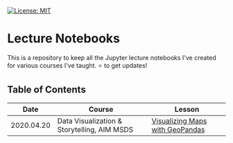 [![License: MIT](https://img.shields.io/badge/License-MIT-yellow.svg)](https://opensource.org/licenses/MIT)

# Lecture Notebooks

This is a repository to keep all the Jupyter lecture notebooks I've created for various courses I've taught. :star: to get updates!

## Table of Contents
Date       | Course                                      | Lesson       
-----------|---------------------------------------------|---------------------------------------------------
2020.04.20 | Data Visualization & Storytelling, AIM MSDS | [Visualizing Maps with GeoPandas](DVS/DVS-Visualizing-Maps.ipynb) 
